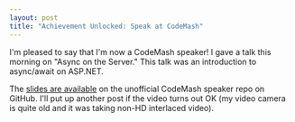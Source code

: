 ```yaml
---
layout: post
title: "Achievement Unlocked: Speak at CodeMash"
---
```

I'm pleased to say that I'm now a CodeMash speaker! I gave a talk this morning on "Async on the Server." This talk was an introduction to async/await on ASP.NET.

The [slides are available](https://github.com/TechConf/CodeMash2014/tree/master/Async%20on%20the%20Server) on the unofficial CodeMash speaker repo on GitHub. I'll put up another post if the video turns out OK (my video camera is quite old and it was taking non-HD interlaced video).

